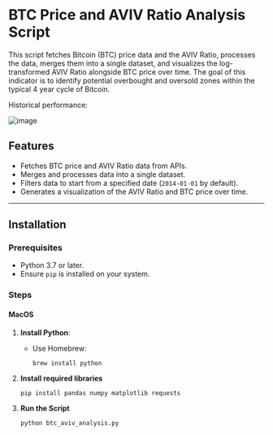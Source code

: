 # BTC Price and AVIV Ratio Analysis Script

This script fetches Bitcoin (BTC) price data and the AVIV Ratio, processes the data, merges them into a single dataset, and visualizes the log-transformed AVIV Ratio alongside BTC price over time. The goal of this indicator is to identify potential overbought and oversold zones within the typical 4 year cycle of Bitcoin.

Historical performance:

![image](https://github.com/user-attachments/assets/bb663021-1acc-4450-862c-f0bfd75b73d9)

## Features
- Fetches BTC price and AVIV Ratio data from APIs.
- Merges and processes data into a single dataset.
- Filters data to start from a specified date (`2014-01-01` by default).
- Generates a visualization of the AVIV Ratio and BTC price over time.

---

## Installation

### Prerequisites
- Python 3.7 or later.
- Ensure `pip` is installed on your system.

### Steps

#### MacOS
1. **Install Python**:
   - Use Homebrew:
     ```bash
     brew install python
     ```

2. **Install required libraries**
   ```
   pip install pandas numpy matplotlib requests
   ```

3. **Run the Script**
   ```
   python btc_aviv_analysis.py
   ```



